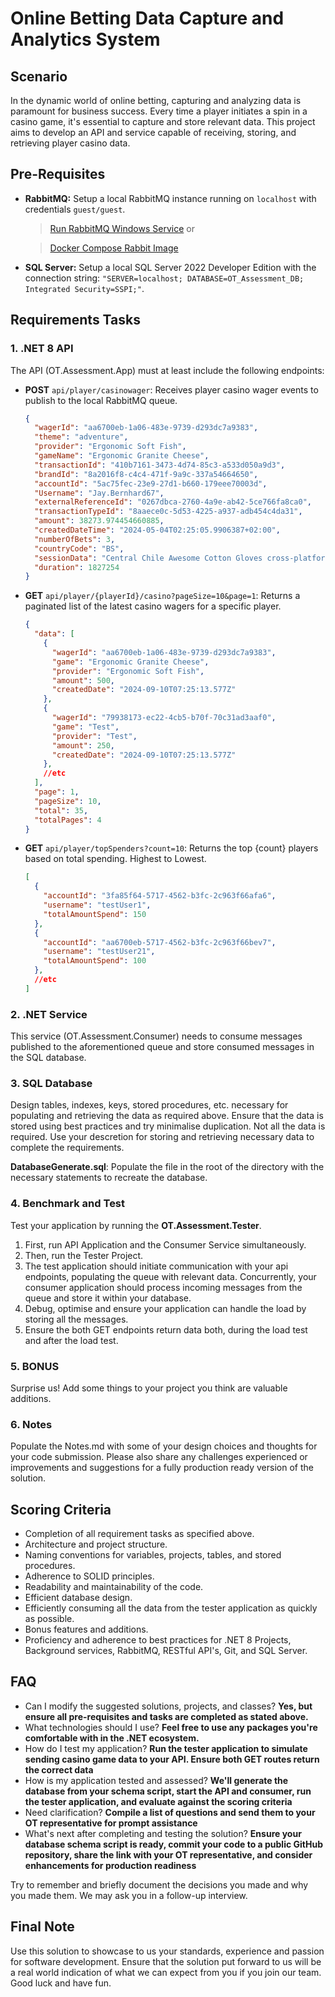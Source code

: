 # Online Betting Data Capture and Analytics System

## Scenario
In the dynamic world of online betting, capturing and analyzing data is paramount for business success. Every time a player initiates a spin in a casino game, it's essential to capture and store relevant data. This project aims to develop an API and service capable of receiving, storing, and retrieving player casino data.

## Pre-Requisites
- **RabbitMQ:** Setup a local RabbitMQ instance running on `localhost` with credentials `guest/guest`.
    > [Run RabbitMQ Windows Service](https://www.rabbitmq.com/docs/install-windows#installer) or
 
    > [Docker Compose Rabbit Image](docker/RabbitMQ/docker-up.bat)
- **SQL Server:** Setup a local SQL Server 2022 Developer Edition with the connection string: `"SERVER=localhost; DATABASE=OT_Assessment_DB; Integrated Security=SSPI;"`.

## Requirements Tasks
### 1. .NET 8 API 
The API (OT.Assessment.App) must at least include the following endpoints:
- **POST** `api/player/casinowager`: Receives player casino wager events to publish to the local RabbitMQ queue.
    ```json
    {
      "wagerId": "aa6700eb-1a06-483e-9739-d293dc7a9383",
      "theme": "adventure",
      "provider": "Ergonomic Soft Fish",
      "gameName": "Ergonomic Granite Cheese",
      "transactionId": "410b7161-3473-4d74-85c3-a533d050a9d3",
      "brandId": "8a2016f8-c4c4-471f-9a9c-337a54664650",
      "accountId": "5ac75fec-23e9-27d1-b660-179eee70003d",
      "Username": "Jay.Bernhard67",
      "externalReferenceId": "0267dbca-2760-4a9e-ab42-5ce766fa8ca0",
      "transactionTypeId": "8aaece0c-5d53-4225-a937-adb454c4da31",
      "amount": 38273.974454660885,
      "createdDateTime": "2024-05-04T02:25:05.9906387+02:00",
      "numberOfBets": 3,
      "countryCode": "BS",
      "sessionData": "Central Chile Awesome Cotton Gloves cross-platform Handmade Rubber Shoes portals leading-edge Coordinator Data Producer end-to-end encoding Gorgeous Clothing View Health, Outdoors & Music embrace Metrics Facilitator morph",
      "duration": 1827254
    }
    ```
- **GET** `api/player/{playerId}/casino?pageSize=10&page=1`: Returns a paginated list of the latest casino wagers for a specific player.
    ```json
    {
      "data": [
        {
          "wagerId": "aa6700eb-1a06-483e-9739-d293dc7a9383",
          "game": "Ergonomic Granite Cheese",
          "provider": "Ergonomic Soft Fish",
          "amount": 500,
          "createdDate": "2024-09-10T07:25:13.577Z"
        },
        {
          "wagerId": "79938173-ec22-4cb5-b70f-70c31ad3aaf0",
          "game": "Test",
          "provider": "Test",
          "amount": 250,
          "createdDate": "2024-09-10T07:25:13.577Z"
        },
        //etc
      ],
      "page": 1,
      "pageSize": 10,
      "total": 35,
      "totalPages": 4
    }
    ```
- **GET** `api/player/topSpenders?count=10`: Returns the top {count} players based on total spending. Highest to Lowest.
    ```json
    [
      {
        "accountId": "3fa85f64-5717-4562-b3fc-2c963f66afa6",
        "username": "testUser1",
        "totalAmountSpend": 150
      },
      {
        "accountId": "aa6700eb-5717-4562-b3fc-2c963f66bev7",
        "username": "testUser21",
        "totalAmountSpend": 100
      },
      //etc
    ]
    ```

### 2. .NET Service
This service (OT.Assessment.Consumer) needs to consume messages published to the aforementioned queue and store consumed messages in the SQL database.

### 3. SQL Database
Design tables, indexes, keys, stored procedures, etc. necessary for populating and retrieving the data as required above. Ensure that the data is stored using best practices and try minimalise duplication. Not all the data is required. Use your descretion for storing and retrieving necessary data to complete the requirements.

**DatabaseGenerate.sql**: Populate the file in the root of the directory with the necessary statements to recreate the database.

### 4. Benchmark and Test
Test your application by running the <b>OT.Assessment.Tester</b>.

1. First, run API Application and the Consumer Service simultaneously.
2. Then, run the Tester Project. 
3. The test application should initiate communication with your api endpoints, populating the queue with relevant data. Concurrently, your consumer application should process incoming messages from the queue and store it within your database.
4. Debug, optimise and ensure your application can handle the load by storing all the messages.
5. Ensure the both GET endpoints return data both, during the load test and after the load test.

### 5. BONUS
Surprise us! Add some things to your project you think are valuable additions.

### 6. Notes
Populate the Notes.md with some of your design choices and thoughts for your code submission. Please also share any challenges experienced or improvements and suggestions for a fully production ready version of the solution.

## Scoring Criteria
- Completion of all requirement tasks as specified above.
- Architecture and project structure.
- Naming conventions for variables, projects, tables, and stored procedures.
- Adherence to SOLID principles.
- Readability and maintainability of the code.
- Efficient database design.
- Efficiently consuming all the data from the tester application as quickly as possible.
- Bonus features and additions.
- Proficiency and adherence to best practices for .NET 8 Projects, Background services, RabbitMQ, RESTful API's, Git, and SQL Server.

## FAQ
- Can I modify the suggested solutions, projects, and classes? <b> Yes, but ensure all pre-requisites and tasks are completed as stated above.</b>
- What technologies should I use? <b>Feel free to use any packages you're comfortable with in the .NET ecosystem.</b>
- How do I test my application? <b>Run the tester application to simulate sending casino game data to your API. Ensure both GET routes return the correct data</b>
- How is my application tested and assessed? <b>We'll generate the database from your schema script, start the API and consumer, run the tester application, and evaluate against the scoring criteria</b>
- Need clarification? <b>Compile a list of questions and send them to your OT representative for prompt assistance</b>
- What's next after completing and testing the solution? <b>Ensure your database schema script is ready, commit your code to a public GitHub repository, share the link with your OT representative, and consider enhancements for production readiness</b>

Try to remember and briefly document the decisions you made and why you made them. We may ask you in a follow-up interview.

## Final Note
Use this solution to showcase to us your standards, experience and passion for software development. Ensure that the solution put forward to us will be a real world indication of what we can expect from you if you join our team. Good luck and have fun.
